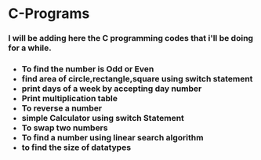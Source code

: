 # C-Programs
<h3>I will be adding here the C programming codes that i'll be  doing for a while.<h3>

<ul>
    <li>To find the number is Odd or Even</li>
    <li>find area of circle,rectangle,square using switch statement</li>
    <li>print days of a week by accepting day number</li>
    <li>Print multiplication table</li>
    <li>To reverse a number</li>
    <li>simple Calculator using switch Statement</li>
    <li>To swap two numbers</li>
    <li>To find a number using linear search algorithm</li>
    <li>to find the size of datatypes</li>
</ul>
